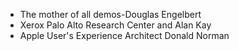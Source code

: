 <ul>
<li>The mother of all demos-Douglas Engelbert</li>
<li>Xerox Palo Alto Research Center and Alan Kay</li>
<li>Apple User's Experience Architect Donald Norman</li>
</ul>